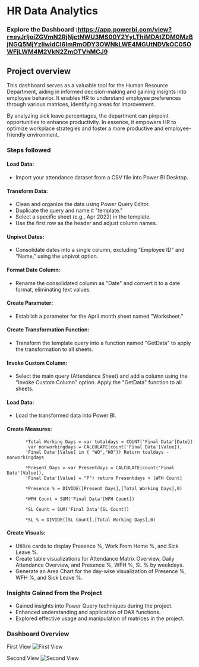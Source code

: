 # HR Data Analytics


### Explore the Dashboard :https://app.powerbi.com/view?r=eyJrIjoiZGVmN2RjNjctNWU3MS00Y2YyLThiMDAtZDM0MzBjNGQ5MjYzIiwidCI6ImRmODY3OWNkLWE4MGUtNDVkOC05OWFjLWM4M2VkN2ZmOTVhMCJ9

## Project overview

This dashboard serves as a valuable tool for the Human Resource Department, aiding in informed decision-making and gaining insights into employee behavior. It enables HR to understand employee preferences through various matrices, identifying areas for improvement. 

By analyzing sick leave percentages, the department can pinpoint opportunities to enhance productivity. In essence, it empowers HR to optimize workplace strategies and foster a more productive and employee-friendly environment.



### Steps followed 

#### Load Data:

- Import your attendance dataset from a CSV file into Power BI Desktop.
#### Transform Data:

- Clean and organize the data using Power Query Editor.
- Duplicate the query and name it "template."
- Select a specific sheet (e.g., Apr 2022) in the template.
- Use the first row as the header and adjust column names.

#### Unpivot Dates:

- Consolidate dates into a single column, excluding "Employee ID" and "Name," using the unpivot option.
#### Format Date Column:

- Rename the consolidated column as "Date" and convert it to a date format, eliminating text values.
#### Create Parameter:

- Establish a parameter for the April month sheet named "Worksheet."
#### Create Transformation Function:

- Transform the template query into a function named "GetData" to apply the transformation to all sheets.
#### Invoke Custom Column:

- Select the main query (Attendance Sheet) and add a column using the "Invoke Custom Column" option. Apply the "GetData" function to all sheets.
#### Load Data:

- Load the transformed data into Power BI.
#### Create Measures:
           *Total Working Days = var totaldays = COUNT('Final Data'[Date]) 
            var nonworkingdays = CALCULATE(count('Final Data'[Value]),
           'Final Data'[Value] in { "WO","HO"}) Return toaldays - nonworkingdays  
           
           *Present Days = var Presentdays = CALCULATE(count('Final Data'[Value]),
           'Final Data'[Value] = "P") return Presentdays + [WFH Count]

           *Presence % = DIVIDE([Present Days],[Total Working Days],0)

           *WFH Count = SUM('Final Data'[WFH Count])
          
           *SL Count = SUM('Final Data'[SL Count])

           *SL % = DIVIDE([SL Count],[Total Working Days],0)
#### Create Visuals:

- Utilize cards to display Presence %, Work From Home %, and Sick Leave %.
- Create table visualizations for Attendance Matrix Overview, Daily Attendance Overview, and Presence %, WFH %, SL % by weekdays.
- Generate an Area Chart for the day-wise visualization of Presence %, WFH %, and Sick Leave %.


### Insights Gained from the Project

* Gained insights into Power Query techniques during the project.
* Enhanced understanding and application of DAX functions.
* Explored effective usage and manipulation of matrices in the project.

### Dashboard Overview

First View
![First View](https://github.com/divyaa-rawat/Project/assets/147628244/4fe77280-e815-43a7-8f45-5b9ce0b534d0)

Second View
![Second View ](https://github.com/divyaa-rawat/Project/assets/147628244/b584088d-5f54-48e1-b7c4-f91fce0b15cd)
